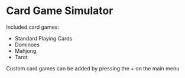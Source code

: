 # Card Game Simulator
Included card games:
- Standard Playing Cards
- Dominoes
- Mahjong
- Tarot

Custom card games can be added by pressing the + on the main menu
